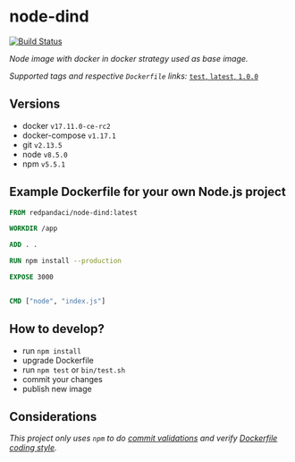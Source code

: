 # node-dind

[![Build Status](http://jenkins.redpandaci.com/buildStatus/icon?job=red-panda-ci/node-dind/develop)](https://jenkins.redpandaci.com/job/red-panda-ci/job/node-dind/job/develop/)

_Node image with docker in docker strategy used as base image._

_Supported tags and respective `Dockerfile` links:_
[`test`, `latest`, `1.0.0`](Dockerfile)

## Versions

- docker `v17.11.0-ce-rc2`
- docker-compose `v1.17.1`
- git `v2.13.5`
- node `v8.5.0`
- npm `v5.5.1`

## Example Dockerfile for your own Node.js project

```Dockerfile
FROM redpandaci/node-dind:latest

WORKDIR /app

ADD . .

RUN npm install --production

EXPOSE 3000


CMD ["node", "index.js"]
```

## How to develop?

- run `npm install`
- upgrade Dockerfile
- run `npm test` or `bin/test.sh`
- commit your changes
- publish new image

## Considerations

_This project only uses `npm` to do [commit validations](https://github.com/willsoto/validate-commit) and verify [Dockerfile coding style](https://github.com/redcoolbeans/dockerlint)._